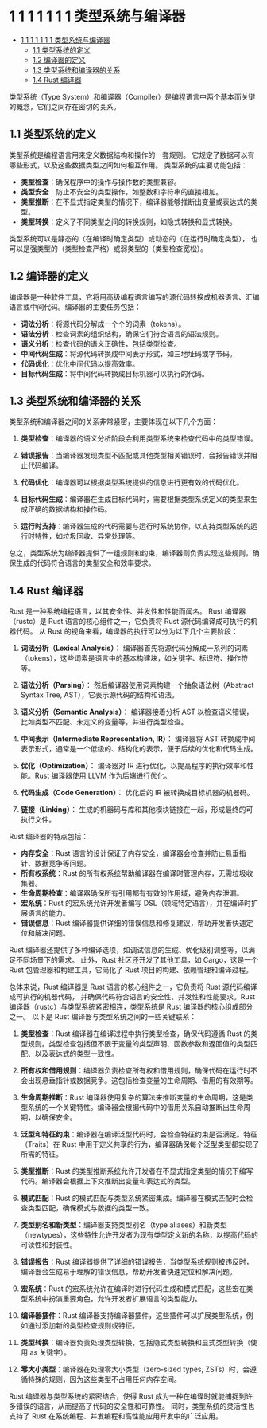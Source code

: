 # 1 1 1 1 1 1 1 类型系统与编译器

<!-- TOC START -->
- [1 1 1 1 1 1 1 类型系统与编译器](#1-1-1-1-1-1-1-类型系统与编译器)
  - [1.1 类型系统的定义](#类型系统的定义)
  - [1.2 编译器的定义](#编译器的定义)
  - [1.3 类型系统和编译器的关系](#类型系统和编译器的关系)
  - [1.4 Rust 编译器](#rust-编译器)
<!-- TOC END -->

类型系统（Type System）和编译器（Compiler）是编程语言中两个基本而关键的概念，它们之间存在密切的关系。

## 1.1 类型系统的定义

类型系统是编程语言用来定义数据结构和操作的一套规则。
它规定了数据可以有哪些形式，以及这些数据类型之间如何相互作用。
类型系统的主要功能包括：

- **类型检查**：确保程序中的操作与操作数的类型兼容。
- **类型安全**：防止不安全的类型操作，如整数和字符串的直接相加。
- **类型推断**：在不显式指定类型的情况下，编译器能够推断出变量或表达式的类型。
- **类型转换**：定义了不同类型之间的转换规则，如隐式转换和显式转换。

类型系统可以是静态的（在编译时确定类型）或动态的（在运行时确定类型），
也可以是强类型的（类型检查严格）或弱类型的（类型检查宽松）。

## 1.2 编译器的定义

编译器是一种软件工具，它将用高级编程语言编写的源代码转换成机器语言、汇编语言或中间代码。编译器的主要任务包括：

- **词法分析**：将源代码分解成一个个的词素（tokens）。
- **语法分析**：检查词素的组织结构，确保它们符合语言的语法规则。
- **语义分析**：检查代码的语义正确性，包括类型检查。
- **中间代码生成**：将源代码转换成中间表示形式，如三地址码或字节码。
- **代码优化**：优化中间代码以提高效率。
- **目标代码生成**：将中间代码转换成目标机器可以执行的代码。

## 1.3 类型系统和编译器的关系

类型系统和编译器之间的关系非常紧密，主要体现在以下几个方面：

1. **类型检查**：编译器的语义分析阶段会利用类型系统来检查代码中的类型错误。

2. **错误报告**：当编译器发现类型不匹配或其他类型相关错误时，会报告错误并阻止代码编译。

3. **代码优化**：编译器可以根据类型系统提供的信息进行更有效的代码优化。

4. **目标代码生成**：编译器在生成目标代码时，需要根据类型系统定义的类型来生成正确的数据结构和操作码。

5. **运行时支持**：编译器生成的代码需要与运行时系统协作，以支持类型系统的运行时特性，如垃圾回收、异常处理等。

总之，类型系统为编译器提供了一组规则和约束，编译器则负责实现这些规则，确保生成的代码符合语言的类型安全和效率要求。

## 1.4 Rust 编译器

Rust 是一种系统编程语言，以其安全性、并发性和性能而闻名。
Rust 编译器（rustc）是 Rust 语言的核心组件之一，它负责将 Rust 源代码编译成可执行的机器代码。
从 Rust 的视角来看，编译器的执行可以分为以下几个主要阶段：

1. **词法分析（Lexical Analysis）**：
   编译器首先将源代码分解成一系列的词素（tokens），这些词素是语言中的基本构建块，如关键字、标识符、操作符等。

2. **语法分析（Parsing）**：
   然后编译器使用词素构建一个抽象语法树（Abstract Syntax Tree, AST），它表示源代码的结构和语法。

3. **语义分析（Semantic Analysis）**：
   编译器接着分析 AST 以检查语义错误，比如类型不匹配、未定义的变量等，并进行类型检查。

4. **中间表示（Intermediate Representation, IR）**：
   编译器将 AST 转换成中间表示形式，通常是一个低级的、结构化的表示，便于后续的优化和代码生成。

5. **优化（Optimization）**：
   编译器对 IR 进行优化，以提高程序的执行效率和性能。Rust 编译器使用 LLVM 作为后端进行优化。

6. **代码生成（Code Generation）**：
   优化后的 IR 被转换成目标机器的机器码。

7. **链接（Linking）**：
   生成的机器码与库和其他模块链接在一起，形成最终的可执行文件。

Rust 编译器的特点包括：

- **内存安全**：Rust 语言的设计保证了内存安全，编译器会检查并防止悬垂指针、数据竞争等问题。
- **所有权系统**：Rust 的所有权系统帮助编译器在编译时管理内存，无需垃圾收集器。
- **生命周期检查**：编译器确保所有引用都有有效的作用域，避免内存泄漏。
- **宏系统**：Rust 的宏系统允许开发者编写 DSL（领域特定语言），并在编译时扩展语言的能力。
- **错误信息**：Rust 编译器提供详细的错误信息和修复建议，帮助开发者快速定位和解决问题。

Rust 编译器还提供了多种编译选项，如调试信息的生成、优化级别调整等，以满足不同场景下的需求。
此外，Rust 社区还开发了其他工具，如 Cargo，这是一个 Rust 包管理器和构建工具，它简化了 Rust 项目的构建、依赖管理和编译过程。

总体来说，Rust 编译器是 Rust 语言的核心组件之一，它负责将 Rust 源代码编译成可执行的机器代码，
并确保代码符合语言的安全性、并发性和性能要求。Rust 编译器（rustc）与类型系统紧密相连，类型系统是 Rust 编译器的核心组成部分之一。
以下是 Rust 编译器与类型系统之间的一些关键联系：

1. **类型检查**：Rust 编译器在编译过程中执行类型检查，确保代码遵循 Rust 的类型规则。类型检查包括但不限于变量的类型声明、函数参数和返回值的类型匹配、以及表达式的类型一致性。

2. **所有权和借用规则**：编译器负责检查所有权和借用规则，确保代码在运行时不会出现悬垂指针或数据竞争。这包括检查变量的生命周期、借用的有效期等。

3. **生命周期推断**：Rust 编译器使用复杂的算法来推断变量的生命周期，这是类型系统的一个关键特性。编译器会根据代码中的借用关系自动推断出生命周期，以确保安全。

4. **泛型和特征约束**：编译器在编译泛型代码时，会检查特征约束是否满足。特征（Traits）在 Rust 中用于定义共享的行为，编译器确保每个泛型类型都实现了所需的特征。

5. **类型推断**：Rust 的类型推断系统允许开发者在不显式指定类型的情况下编写代码。编译器会根据上下文推断出变量和表达式的类型。

6. **模式匹配**：Rust 的模式匹配与类型系统紧密集成。编译器在模式匹配时会检查类型匹配，确保模式与数据的类型一致。

7. **类型别名和新类型**：编译器支持类型别名（type aliases）和新类型（newtypes），这些特性允许开发者为现有类型定义新的名称，以提高代码的可读性和封装性。

8. **错误报告**：Rust 编译器提供了详细的错误报告，当类型系统规则被违反时，编译器会生成易于理解的错误信息，帮助开发者快速定位和解决问题。

9. **宏系统**：Rust 的宏系统允许在编译时进行代码生成和模式匹配，这些宏在类型系统中扮演重要角色，允许开发者扩展语言的类型能力。

10. **编译器插件**：Rust 编译器支持编译器插件，这些插件可以扩展类型系统，例如通过添加新的类型检查规则或特征。

11. **类型转换**：编译器负责处理类型转换，包括隐式类型转换和显式类型转换（使用 as 关键字）。

12. **零大小类型**：编译器在处理零大小类型（zero-sized types, ZSTs）时，会遵循特殊的规则，因为这些类型不占用任何内存空间。

Rust 编译器与类型系统的紧密结合，使得 Rust 成为一种在编译时就能捕捉到许多错误的语言，从而提高了代码的安全性和可靠性。
同时，类型系统的灵活性也支持了 Rust 在系统编程、并发编程和高性能应用开发中的广泛应用。
